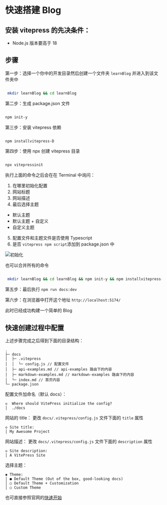 # 快速搭建 Blog

## 安装 vitepress 的先决条件：

- Node.js 版本要高于 18

## 步骤

第一步：选择一个你中的开发目录然后创建一个文件夹 `learnBlog` 并进入到该文件夹中

```bash

 mkdir learnBlog && cd learnBlog

```

第二步：生成 package.json 文件

```bash

npm init-y

```

第三步：安装 vitepress 依赖

```bash

npm installvitepress-D

```

第四步：使用 npx 创建 vitepress 目录

```bash

npx vitepressinit


```

执行上面的命令之后会在在 Terminal 中询问：

1. 在哪里初始化配置
2. 网站标题
3. 网站描述
4. 最后选择主题

- 默认主题
- 默认主题 + 自定义
- 自定义主题

5. 配置文件和主题文件是否使用 Typescript
6. 是否 `vitepress npm script`添加到 package.json 中

![初始化](./init.jpg 'vitepress 初始化')

也可以合并所有的命令

```bash

 mkdir learnBlog && cd learnBlog && npm init-y && npm installvitepress-D && npx vitepressinit

```

第五步：最后执行 `npm run docs:dev`

第六步：在浏览器中打开这个地址 `http://localhost:5174/`

此时已经成功构建一个简单的 Blog

## 快速创建过程中配置

上述步骤完成之后得到下面的目录结构：

```
.
├─ docs
│  ├─ .vitepress
│  │  └─ config.js // 配置文件
│  ├─ api-examples.md // api-examples 路由下的内容
│  ├─ markdown-examples.md // markdown-examples 路由下的内容
│  └─ index.md // 首页内容
└─ package.json

```

配置文件加命名（默认 docs）：

```
◇  Where should VitePress initialize the config?
│  ./docs
```

网站的 title：
更改 `docs/.vitepress/config.js` 文件下面的 `title` 属性

```
◇ Site title:
│ My Awesome Project
```

网站描述：
更改 `docs/.vitepress/config.js` 文件下面的 `description` 属性

```
◇ Site description:
│ A VitePress Site
```

选择主题：

```
◆ Theme:
│ ● Default Theme (Out of the box, good-looking docs)
│ ○ Default Theme + Customization
│ ○ Custom Theme
```

<!-- <script setup>
    const data = useData()
    console.log('data: ', data);
</script> -->

也可直接参照官网的[快速开始](https://vitepress.dev/guide/getting-started)
